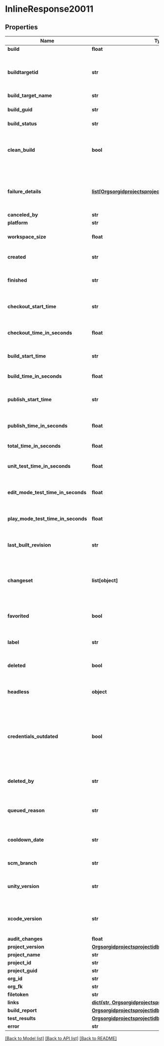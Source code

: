 # InlineResponse20011

## Properties
Name | Type | Description | Notes
------------ | ------------- | ------------- | -------------
**build** | **float** |  | [optional] 
**buildtargetid** | **str** | unique id auto-generated from the build target name | [optional] 
**build_target_name** | **str** |  | [optional] 
**build_guid** | **str** | unique GUID identifying this build | [optional] 
**build_status** | **str** |  | [optional] 
**clean_build** | **bool** | if the build was built without using data cached from previous builds | [optional] 
**failure_details** | [**list[OrgsorgidprojectsprojectidbuildtargetsFailureDetails]**](OrgsorgidprojectsprojectidbuildtargetsFailureDetails.md) | list of failure details for this build attempt, when available | [optional] 
**canceled_by** | **str** |  | [optional] 
**platform** | **str** |  | [optional] 
**workspace_size** | **float** | size of workspace in bytes | [optional] 
**created** | **str** | when the build was created | [optional] 
**finished** | **str** | when the build completely finished | [optional] 
**checkout_start_time** | **str** | when the build starting checking out code | [optional] 
**checkout_time_in_seconds** | **float** | amount of time spent checking out code | [optional] 
**build_start_time** | **str** | when the build started compiling | [optional] 
**build_time_in_seconds** | **float** | amount of time spend compiling | [optional] 
**publish_start_time** | **str** | when the build started saving build artifacts | [optional] 
**publish_time_in_seconds** | **float** | amount of time spent saving build artifacts | [optional] 
**total_time_in_seconds** | **float** | total time for the build | [optional] 
**unit_test_time_in_seconds** | **float** | total time for unit test execution step | [optional] 
**edit_mode_test_time_in_seconds** | **float** | total time for unit test execution step | [optional] 
**play_mode_test_time_in_seconds** | **float** | total time for unit test execution step | [optional] 
**last_built_revision** | **str** | source control commit id for the build | [optional] 
**changeset** | **list[object]** | a list of source control changes between this and the last build | [optional] 
**favorited** | **bool** | if the build is marked as do not delete or not | [optional] 
**label** | **str** | description given when a build is favorited | [optional] 
**deleted** | **bool** | if the build is deleted or not | [optional] 
**headless** | **object** | if the build was built to run in linux headless mode | [optional] 
**credentials_outdated** | **bool** | if a newer credential has been attached to this buildtarget and the build can be re-signed | [optional] 
**deleted_by** | **str** | email address of the user who deleted this attempt | [optional] 
**queued_reason** | **str** | reason the build is currently waiting | [optional] 
**cooldown_date** | **str** | time until this build will be reconsidered for building | [optional] 
**scm_branch** | **str** | scm branch to be built | [optional] 
**unity_version** | **str** | &#x27;latest&#x27; or a unity dot version with underscores (ex. &#x27;4_6_5&#x27;) | [optional] 
**xcode_version** | **str** | &#x27;latest&#x27; or a supported xcode version (ex. &#x27;xcode7&#x27;) | [optional] 
**audit_changes** | **float** |  | [optional] 
**project_version** | [**OrgsorgidprojectsprojectidbuildtargetsProjectVersion**](OrgsorgidprojectsprojectidbuildtargetsProjectVersion.md) |  | [optional] 
**project_name** | **str** |  | [optional] 
**project_id** | **str** |  | [optional] 
**project_guid** | **str** |  | [optional] 
**org_id** | **str** |  | [optional] 
**org_fk** | **str** |  | [optional] 
**filetoken** | **str** |  | [optional] 
**links** | [**dict(str, OrgsorgidprojectsprojectidbuildtargetsLinks)**](OrgsorgidprojectsprojectidbuildtargetsLinks.md) |  | [optional] 
**build_report** | [**OrgsorgidprojectsprojectidbuildtargetsBuildReport**](OrgsorgidprojectsprojectidbuildtargetsBuildReport.md) |  | [optional] 
**test_results** | [**OrgsorgidprojectsprojectidbuildtargetsTestResults**](OrgsorgidprojectsprojectidbuildtargetsTestResults.md) |  | [optional] 
**error** | **str** |  | [optional] 

[[Back to Model list]](../README.md#documentation-for-models) [[Back to API list]](../README.md#documentation-for-api-endpoints) [[Back to README]](../README.md)

